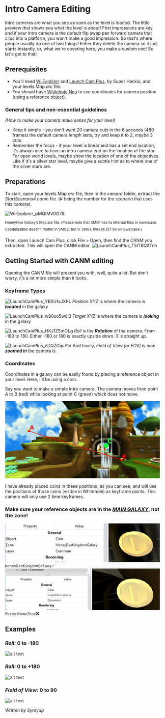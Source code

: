 # Intro Camera Editing

Intro cameras are what you see as soon as the level is loaded. The little preview that shows you what the level is about\! First impressions are key and if your intro camera is the default flip swap pan forward camera that clips into a platform, you won't make a good impression. So that's where people usually do one of two things\! Either they delete the camera so it just starts instantly, or, what we're covering here, you make a custom one\! So let's get to that\!

## Prerequisites

* You'll need [WiiExplorer](https://github.com/SuperHackio/WiiExplorer) and [Launch Cam Plus](https://github.com/SuperHackio/LaunchCamPlus), by Super Hackio, and your levels *Map.arc* file.
* You *should* have [Whitehole Neo](https://github.com/SMGCommunity/Whitehole-Neo) to see coordinates for camera position (using a reference object).

### General tips and non-essential guidelines
*(How to make your camera make sense for your level)*

* Keep it simple \- you don't want 20 camera cuts in the 8 seconds (480 frames) the default camera length lasts, try and keep it to 2, *maybe* 3 cuts.  
* Remember the focus \- if your level is linear and has a set end location, it's always nice to have an intro camera end on the location of the star. For open world levels, maybe show the location of one of the objectives. Like if it's a silver star level, maybe give a subtle hint as to where one of the silver stars are.



## Preparations

To start, open your levels *Map.arc* file, then in the *camera* folder, extract the *StartScenario\#.canm* file. (\# being the number for the scenario that uses this camera). 

![WiiExplorer_pMQIMVOD7B](https://github-production-user-asset-6210df.s3.amazonaws.com/89299730/437884716-3a0d6e39-9d6c-4720-9cab-4b5899406cd8.png?X-Amz-Algorithm=AWS4-HMAC-SHA256&X-Amz-Credential=AKIAVCODYLSA53PQK4ZA%2F20250427%2Fus-east-1%2Fs3%2Faws4_request&X-Amz-Date=20250427T075607Z&X-Amz-Expires=300&X-Amz-Signature=a3e92eec9e3eb2dab61567d8402c9faaf71b187fec7339cf5c6f2ac0fe6ac1e1&X-Amz-SignedHeaders=host)

<sup>Honeyhive Galaxy’s Map.arc file. (Please note that SMG1 has its internal files in lowercase. Capitalization doesn’t matter in SMG2, but in SMG1, files MUST be all lowercase.)<sup>

Then, open Launch Cam Plus, click File \> Open, then find the CANM you extracted. This will open the CANM editor.
![LaunchCamPlus_T5tTBQXTnh](https://github-production-user-asset-6210df.s3.amazonaws.com/89299730/437885200-69d7d930-8b8e-4a0e-ac31-2bd759685a8f.gif?X-Amz-Algorithm=AWS4-HMAC-SHA256&X-Amz-Credential=AKIAVCODYLSA53PQK4ZA%2F20250427%2Fus-east-1%2Fs3%2Faws4_request&X-Amz-Date=20250427T075559Z&X-Amz-Expires=300&X-Amz-Signature=afd27f110cb7e6c85f159db46a0d43cd4f486a5eb7ca5aea7032ed423c16a12d&X-Amz-SignedHeaders=host)



## Getting Started with CANM editing 

Opening the CANM file will present you with, well, quite a lot. But don’t worry, it’s a lot more simple than it looks. 

### Keyframe Types


![LaunchCamPlus_YB0U1sJXPL](https://github-production-user-asset-6210df.s3.amazonaws.com/89299730/437891640-3c617638-54db-4bbd-a6ec-bfc5fff3ac0b.png?X-Amz-Algorithm=AWS4-HMAC-SHA256&X-Amz-Credential=AKIAVCODYLSA53PQK4ZA%2F20250427%2Fus-east-1%2Fs3%2Faws4_request&X-Amz-Date=20250427T075348Z&X-Amz-Expires=300&X-Amz-Signature=93258948f18b59ef6c951a152dd81a3c9076302d594ac1332defbc8d50ed39f2&X-Amz-SignedHeaders=host)
*Position XYZ* is where the camera is ***located*** in the galaxy

![LaunchCamPlus_w90oo5wdl3](https://github-production-user-asset-6210df.s3.amazonaws.com/89299730/437891797-6df330e0-5d90-4c27-a5a6-e232d30b26c1.png?X-Amz-Algorithm=AWS4-HMAC-SHA256&X-Amz-Credential=AKIAVCODYLSA53PQK4ZA%2F20250427%2Fus-east-1%2Fs3%2Faws4_request&X-Amz-Date=20250427T075454Z&X-Amz-Expires=300&X-Amz-Signature=52ab54925365e4251bf3c2a09085cd51dc448ccc7b87137f1793a79d8f6f9880&X-Amz-SignedHeaders=host)
*Target XYZ* is where the camera is ***looking*** in the galaxy

![LaunchCamPlus_HKJ1ZSmOLg](https://github-production-user-asset-6210df.s3.amazonaws.com/89299730/437892117-9f37b426-9c9c-4b6f-bf63-4383c50dc1aa.png?X-Amz-Algorithm=AWS4-HMAC-SHA256&X-Amz-Credential=AKIAVCODYLSA53PQK4ZA%2F20250427%2Fus-east-1%2Fs3%2Faws4_request&X-Amz-Date=20250427T075347Z&X-Amz-Expires=300&X-Amz-Signature=04a9fa65034620f4af4970504448971b69220a02b2db2ee0b02f056ccd4f961e&X-Amz-SignedHeaders=host)
*Roll* is the ***Rotation*** of the camera. From \-180 to 180\. Either \-180 or 180 is exactly upside down. 0 is straight up.   

![LaunchCamPlus_eDQZOqcPfx](https://github-production-user-asset-6210df.s3.amazonaws.com/89299730/437892226-8c2ee47e-2367-42d2-afdd-cea24818908c.png?X-Amz-Algorithm=AWS4-HMAC-SHA256&X-Amz-Credential=AKIAVCODYLSA53PQK4ZA%2F20250427%2Fus-east-1%2Fs3%2Faws4_request&X-Amz-Date=20250427T075346Z&X-Amz-Expires=300&X-Amz-Signature=e897c42487a18ba2640538ceb3045e6f447026c84aa9ba538eb867363961b350&X-Amz-SignedHeaders=host)
And finally, *Field of View* *(or FOV)* is how ***zoomed in*** the camera is.

### Coordinates

Coordinates in a galaxy can be easily found by placing a reference object in your level. Here, I’ll be using a coin.

Say you want to make a simple intro camera. The camera moves from point A to B (red) while looking at point C (green) which does not move.

![Point A B and C Example](images/example.png)

I have already placed coins in these positions, as you can see, and will use the positions of those coins (visible in Whitehole) as keyframe points. This camera will only use 2 time keyframes. 

### Make sure your reference objects are in the <u>___MAIN GALAXY___</u>, not the zone!
![alt text](images/java_0pqVM1ZEZH.png)
`HoneyBeeKingdomGalaxy`✅
![alt text](images/java_zaM4kiYbIQ.png)
`ForestHomeZone`❌

## Examples

### *Roll:* 0 to -180
![alt text](<images/rolling from 0 to positive 180.gif>)
### *Roll:* 0 to +180
![alt text](<images/rolling from 0 to -180.gif>)
### *Field of View:* 0 to 90
![alt text](<images/r FOV 0 to 90.gif>)

*Written by Syreyup*